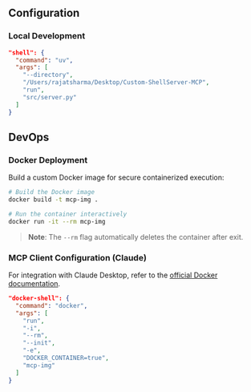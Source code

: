 ## Configuration

### Local Development

```json
"shell": {
  "command": "uv",
  "args": [
    "--directory",
    "/Users/rajatsharma/Desktop/Custom-ShellServer-MCP",
    "run",
    "src/server.py"
  ]
}
```

## DevOps

### Docker Deployment

Build a custom Docker image for secure containerized execution:

```bash
# Build the Docker image
docker build -t mcp-img .

# Run the container interactively
docker run -it --rm mcp-img
```

> **Note**: The `--rm` flag automatically deletes the container after exit.

### MCP Client Configuration (Claude)

For integration with Claude Desktop, refer to the [official Docker documentation](https://www.docker.com/blog/the-model-context-protocol-simplifying-building-ai-apps-with-anthropic-claude-desktop-and-docker/).

```json
"docker-shell": {
  "command": "docker",
  "args": [
    "run",
    "-i",
    "--rm",
    "--init",
    "-e",
    "DOCKER_CONTAINER=true",
    "mcp-img"
  ]
}
```
